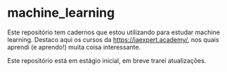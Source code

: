 # machine_learning
Este repositório tem cadernos que estou utilizando para estudar machine learning. Destaco aqui os cursos da https://iaexpert.academy/, nos quais aprendi (e aprendo!) muita coisa interessante. 

Este repositório está em estágio inicial, em breve trarei atualizações. 
